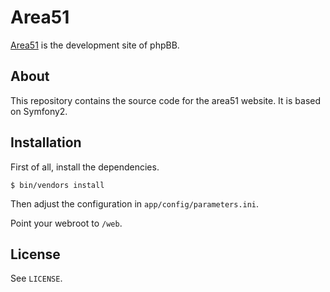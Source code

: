 # Area51

[Area51](http://area51.phpbb.com) is the development site of phpBB.

## About

This repository contains the source code for the area51 website. It is
based on Symfony2.

## Installation

First of all, install the dependencies.

    $ bin/vendors install

Then adjust the configuration in `app/config/parameters.ini`.

Point your webroot to `/web`.

## License

See `LICENSE`.
